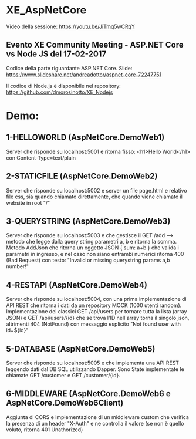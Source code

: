 # XE_AspNetCore
Video della sessione: https://youtu.be/JiTmq5wCRqY

## Evento XE Community Meeting - ASP.NET Core vs Node JS del 17-02-2017
Codice della parte riguardante ASP.NET Core.
Slide: https://www.slideshare.net/andreadottor/aspnet-core-72247751

Il codice di Node.js è disponibile nel repository: https://github.com/dmorosinotto/XE_Nodejs

# Demo:
## 1-HELLOWORLD (AspNetCore.DemoWeb1)
Server che risponde su localhost:5001 e ritorna fisso: &lt;h1&gt;Hello World&lt;/h1&gt; con Content-Type=text/plain

## 2-STATICFILE (AspNetCore.DemoWeb2)
Server che risponde su localhost:5002 e server un file page.html e relativo file css, sia quando chiamato direttamente, che quando viene chiamato il website in root "/"


## 3-QUERYSTRING (AspNetCore.DemoWeb3)
Server che risponde su localhost:5003 e che gestisce il GET /add --> metodo che legge dalla query string parametri a, b e ritorna la somma.
Metodo AddJson che ritorna un oggetto JSON { sum: a+b } che valida i parametri in ingresso, e nel caso non siano entrambi numerici ritorna 400 (Bad Request) con testo: "Invalid or missing querystring params a,b number!"

## 4-RESTAPI (AspNetCore.DemoWeb4)
Server che risponde su localhost:5004, con una prima implementazione di API REST che ritorna i dati da un repository MOCK (1000 utenti random). Implementazione dei classici GET /api/users per tornare tutta la lista (array JSON) e GET /api/users/{id} che se trova l'ID nell'array torna il singolo json, altrimenti 404 (NotFound) con messaggio esplicito "Not found user with id=${id}"


## 5-DATABASE (AspNetCore.DemoWeb5)
Server che risponde su localhost:5005 e che implementa una API REST leggendo dati dal DB SQL utilizzando Dapper. Sono State implementate le chiamate GET /customer e GET /customer/{id}.


## 6-MIDDLEWARE (AspNetCore.DemoWeb6 e AspNetCore.DemoWeb6Client)
Aggiunta di CORS e implementazione di un middleware custom che verifica la presenza di un header "X-Auth" e ne controlla il valore (se non è quello voluto, ritorna 401 Unathorized)
